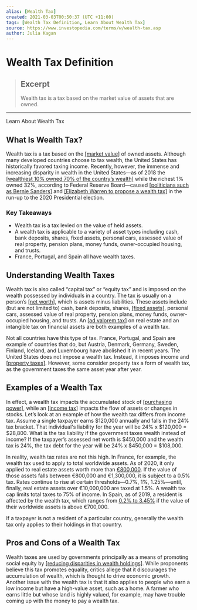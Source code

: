 ```yaml
---
alias: [Wealth Tax]
created: 2021-03-03T00:50:37 (UTC +11:00)
tags: [Wealth Tax Definition, Learn About Wealth Tax]
source: https://www.investopedia.com/terms/w/wealth-tax.asp
author: Julia Kagan
---
```


# Wealth Tax Definition

> ## Excerpt
> Wealth tax is a tax based on the market value of assets that are owned.

---

Learn About Wealth Tax
## What Is Wealth Tax?

Wealth tax is a tax based on the [[market value]](https://www.investopedia.com/terms/m/marketvalue.asp) of owned assets. Although many developed countries choose to tax wealth, the United States has historically favored taxing income. Recently, however, the immense and increasing disparity in wealth in the United States—as of 2018 the [[wealthiest 10% owned 70% of the country’s wealth]](https://www.federalreserve.gov/econres/feds/files/2019017pap.pdf) while the richest 1% owned 32%, according to Federal Reserve Board—caused [[politicians such as Bernie Sanders]](https://www.investopedia.com/articles/investing/110915/review-bernie-sanders-economic-policies.asp) and [[Elizabeth Warren to propose a wealth tax]](https://www.investopedia.com/elizabeth-warren-s-economic-plan-explained-4706529) in the run-up to the 2020 Presidential election.

### Key Takeaways

-   Wealth tax is a tax levied on the value of held assets.
-   A wealth tax is applicable to a variety of asset types including cash, bank deposits, shares, fixed assets, personal cars, assessed value of real property, pension plans, money funds, owner-occupied housing, and trusts.
-   France, Portugal, and Spain all have wealth taxes.

## Understanding Wealth Taxes

Wealth tax is also called “capital tax” or “equity tax” and is imposed on the wealth possessed by individuals in a country. The tax is usually on a person’s [[net worth]](https://www.investopedia.com/terms/n/networth.asp), which is assets minus liabilities. These assets include (but are not limited to) cash, bank deposits, shares, [[fixed assets]](https://www.investopedia.com/terms/f/fixedasset.asp), personal cars, assessed value of real property, pension plans, money funds, owner-occupied housing, and trusts. An [[ad valorem tax]](https://www.investopedia.com/terms/a/advaloremtax.asp) on real estate and an intangible tax on financial assets are both examples of a wealth tax.

Not all countries have this type of tax. France, Portugal, and Spain are example of countries that do, but Austria, Denmark, Germany, Sweden, Finland, Iceland, and Luxembourg have abolished it in recent years. The United States does not impose a wealth tax. Instead, it imposes income and [[property taxes]](https://www.investopedia.com/terms/p/propertytax.asp). However, some consider property tax a form of wealth tax, as the government taxes the same asset year after year.

## Examples of a Wealth Tax

In effect, a wealth tax impacts the accumulated stock of [[purchasing power]](https://www.investopedia.com/terms/p/purchasingpower.asp), while an [[income tax]](https://www.investopedia.com/terms/i/incometax.asp) impacts the flow of assets or changes in stocks. Let’s look at an example of how the wealth tax differs from income tax. Assume a single taxpayer earns $120,000 annually and falls in the 24% tax bracket. That individual's liability for the year will be 24% x $120,000 = $28,800. What is the tax liability if the government taxes wealth instead of income? If the taxpayer’s assessed net worth is $450,000 and the wealth tax is 24%, the tax debt for the year will be 24% x $450,000 = $108,000.

In reality, wealth tax rates are not this high. In France, for example, the wealth tax used to apply to total worldwide assets. As of 2020, it only applied to real estate assets worth more than [€800,000](https://www.investopedia.com/terms/w/wealth-tax.asp). If the value of those assets falls between €800,000 and €1,300,000, it is subject to a 0.5% tax. Rates continue to rise at certain thresholds—0.7%, 1%, 1.25%—until, finally, real estate assets over €10,000,000 are taxed at 1.5%. A wealth tax cap limits total taxes to 75% of income. In Spain, as of 2019, a resident is affected by the wealth tax, which ranges from [0.2% to 3.45%](https://www.expatica.com/es/finance/taxes/tax-system-471614/#spanishwealthtax) if the value of their worldwide assets is above €700,000.

If a taxpayer is not a resident of a particular country, generally the wealth tax only applies to their holdings in that country.

## Pros and Cons of a Wealth Tax

Wealth taxes are used by governments principally as a means of promoting social equity by [[reducing disparities in wealth holdings]](https://www.investopedia.com/articles/investing/110215/brief-history-income-inequality-united-states.asp). While proponents believe this tax promotes equality, critics allege that it discourages the accumulation of wealth, which is thought to drive economic growth. Another issue with the wealth tax is that it also applies to people who earn a low income but have a high-value asset, such as a home. A farmer who earns little but whose land is highly valued, for example, may have trouble coming up with the money to pay a wealth tax.
